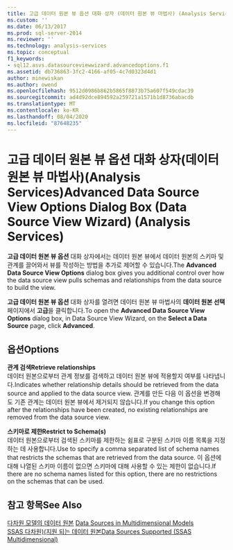 ```yaml
---
title: 고급 데이터 원본 뷰 옵션 대화 상자 (데이터 원본 뷰 마법사) (Analysis Services) | Microsoft Docs
ms.custom: ''
ms.date: 06/13/2017
ms.prod: sql-server-2014
ms.reviewer: ''
ms.technology: analysis-services
ms.topic: conceptual
f1_keywords:
- sql12.asvs.datasourceviewwizard.advancedoptions.f1
ms.assetid: db736863-3fc2-4166-af05-4c7d0323d4d1
author: minewiskan
ms.author: owend
ms.openlocfilehash: 9512d0986b862b5865f8873b75a607f549cdac39
ms.sourcegitcommit: ad4d92dce894592a259721a1571b1d8736abacdb
ms.translationtype: MT
ms.contentlocale: ko-KR
ms.lasthandoff: 08/04/2020
ms.locfileid: "87648235"
---
```

# <a name="advanced-data-source-view-options-dialog-box-data-source-view-wizard-analysis-services"></a><span data-ttu-id="afcf0-102">고급 데이터 원본 뷰 옵션 대화 상자(데이터 원본 뷰 마법사)(Analysis Services)</span><span class="sxs-lookup"><span data-stu-id="afcf0-102">Advanced Data Source View Options Dialog Box (Data Source View Wizard) (Analysis Services)</span></span>
  <span data-ttu-id="afcf0-103">**고급 데이터 원본 뷰 옵션** 대화 상자에서는 데이터 원본 뷰에서 데이터 원본의 스키마 및 관계를 끌어와서 뷰를 작성하는 방법을 추가로 제어할 수 있습니다.</span><span class="sxs-lookup"><span data-stu-id="afcf0-103">The **Advanced Data Source View Options** dialog box gives you additional control over how the data source view pulls schemas and relationships from the data source to build the view.</span></span>  
  
 <span data-ttu-id="afcf0-104">**고급 데이터 원본 뷰 옵션** 대화 상자를 열려면 데이터 원본 뷰 마법사의 **데이터 원본 선택** 페이지에서 **고급**을 클릭합니다.</span><span class="sxs-lookup"><span data-stu-id="afcf0-104">To open the **Advanced Data Source View Options** dialog box, in Data Source View Wizard, on the **Select a Data Source** page, click **Advanced**.</span></span>  
  
## <a name="options"></a><span data-ttu-id="afcf0-105">옵션</span><span class="sxs-lookup"><span data-stu-id="afcf0-105">Options</span></span>  
 <span data-ttu-id="afcf0-106">**관계 검색**</span><span class="sxs-lookup"><span data-stu-id="afcf0-106">**Retrieve relationships**</span></span>  
 <span data-ttu-id="afcf0-107">데이터 원본으로부터 관계 정보를 검색하고 데이터 원본 뷰에 적용할지 여부를 나타냅니다.</span><span class="sxs-lookup"><span data-stu-id="afcf0-107">Indicates whether relationship details should be retrieved from the data source and applied to the data source view.</span></span> <span data-ttu-id="afcf0-108">관계를 만든 다음 이 옵션을 변경해도 기존 관계는 데이터 원본 뷰에서 제거되지 않습니다.</span><span class="sxs-lookup"><span data-stu-id="afcf0-108">If you change this option after the relationships have been created, no existing relationships are removed from the data source view.</span></span>  
  
 <span data-ttu-id="afcf0-109">**스키마로 제한**</span><span class="sxs-lookup"><span data-stu-id="afcf0-109">**Restrict to Schema(s)**</span></span>  
 <span data-ttu-id="afcf0-110">데이터 원본으로부터 검색된 스키마를 제한하는 쉼표로 구분된 스키마 이름 목록을 지정하는 데 사용합니다.</span><span class="sxs-lookup"><span data-stu-id="afcf0-110">Use to specify a comma separated list of schema names that restricts the schemas that are retrieved from the data source.</span></span> <span data-ttu-id="afcf0-111">이 옵션에 대해 나열된 스키마 이름이 없으면 스키마에 대해 사용할 수 있는 제한이 없습니다.</span><span class="sxs-lookup"><span data-stu-id="afcf0-111">If there are no schema names listed for this option, there are no restrictions on the schemas that can be used.</span></span>  
  
## <a name="see-also"></a><span data-ttu-id="afcf0-112">참고 항목</span><span class="sxs-lookup"><span data-stu-id="afcf0-112">See Also</span></span>  
 <span data-ttu-id="afcf0-113">[다차원 모델의 데이터 원본](multidimensional-models/data-sources-in-multidimensional-models.md) </span><span class="sxs-lookup"><span data-stu-id="afcf0-113">[Data Sources in Multidimensional Models](multidimensional-models/data-sources-in-multidimensional-models.md) </span></span>  
 [<span data-ttu-id="afcf0-114">SSAS 다차원&#41;&#40;지원 되는 데이터 원본</span><span class="sxs-lookup"><span data-stu-id="afcf0-114">Data Sources Supported &#40;SSAS Multidimensional&#41;</span></span>](multidimensional-models/supported-data-sources-ssas-multidimensional.md)  
  
  
